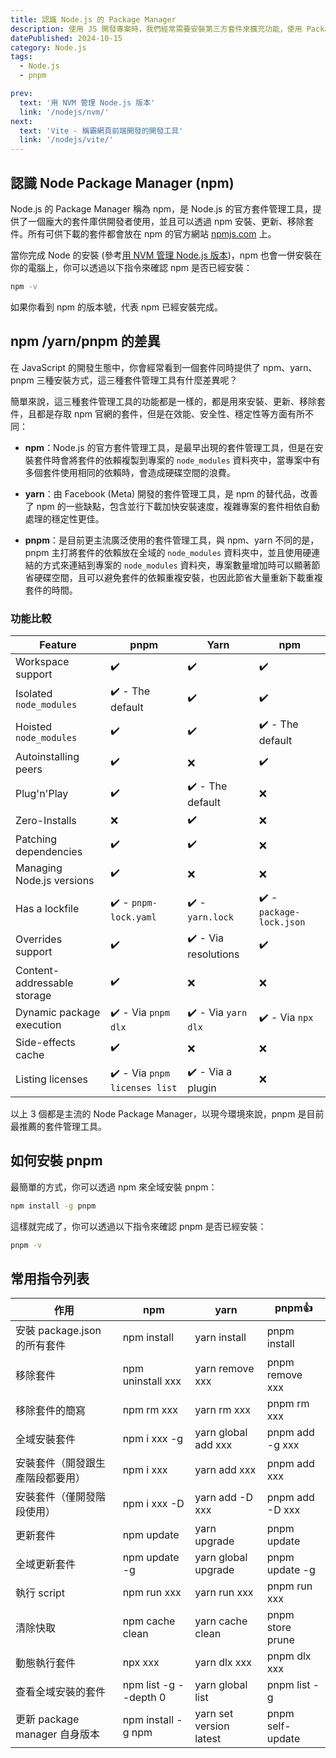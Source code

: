 ```yaml
---
title: 認識 Node.js 的 Package Manager
description: 使用 JS 開發專案時，我們經常需要安裝第三方套件來擴充功能，使用 Package Manager 可以讓我們更方便的管理套件版本並確保相容性。
datePublished: 2024-10-15
category: Node.js
tags:
  - Node.js
  - pnpm

prev:
  text: '用 NVM 管理 Node.js 版本'
  link: '/nodejs/nvm/'
next:
  text: 'Vite - 稱霸網頁前端開發的開發工具'
  link: '/nodejs/vite/'
---
```


## 認識 Node Package Manager (npm)

Node.js 的 Package Manager 稱為 npm，是 Node.js 的官方套件管理工具，提供了一個龐大的套件庫供開發者使用，並且可以透過 npm 安裝、更新、移除套件。所有可供下載的套件都會放在 npm 的官方網站 [npmjs.com](https://www.npmjs.com/) 上。

當你完成 Node 的安裝 (參考[用 NVM 管理 Node.js 版本](/nodejs/nvm/))，npm 也會一併安裝在你的電腦上，你可以透過以下指令來確認 npm 是否已經安裝：

```bash
npm -v
```

如果你看到 npm 的版本號，代表 npm 已經安裝完成。

## npm /yarn/pnpm 的差異

在 JavaScript 的開發生態中，你會經常看到一個套件同時提供了 npm、yarn、pnpm 三種安裝方式，這三種套件管理工具有什麼差異呢？

簡單來說，這三種套件管理工具的功能都是一樣的，都是用來安裝、更新、移除套件，且都是存取 npm 官網的套件，但是在效能、安全性、穩定性等方面有所不同：

- **npm**：Node.js 的官方套件管理工具，是最早出現的套件管理工具，但是在安裝套件時會將套件的依賴複製到專案的 `node_modules` 資料夾中，當專案中有多個套件使用相同的依賴時，會造成硬碟空間的浪費。

- **yarn**：由 Facebook (Meta) 開發的套件管理工具，是 npm 的替代品，改善了 npm 的一些缺點，包含並行下載加快安裝速度，複雜專案的套件相依自動處理的穩定性更佳。

- **pnpm**：是目前更主流廣泛使用的套件管理工具，與 npm、yarn 不同的是，pnpm 主打將套件的依賴放在全域的 `node_modules` 資料夾中，並且使用硬連結的方式來連結到專案的 `node_modules` 資料夾，專案數量增加時可以顯著節省硬碟空間，且可以避免套件的依賴重複安裝，也因此節省大量重新下載重複套件的時間。

### 功能比較

<table>
    <thead>
      <tr>
        <th>Feature</th>
        <th>pnpm</th>
        <th>Yarn</th>
        <th>npm</th>
      </tr>
    </thead>
    <tbody>
      <tr>
        <td>Workspace support</td>
        <td>✔️</td>
        <td>✔️</td>
        <td>✔️</td>
      </tr>
      <tr>
        <td>Isolated <code>node_modules</code></td>
        <td>✔️ - The default</td>
        <td>✔️</td>
        <td>✔️</td>
      </tr>
      <tr>
        <td>Hoisted <code>node_modules</code></td>
        <td>✔️</td>
        <td>✔️</td>
        <td>✔️ - The default</td>
      </tr>
      <tr>
        <td>Autoinstalling peers</td>
        <td>✔️</td>
        <td>❌</td>
        <td>✔️</td>
      </tr>
      <tr>
        <td>Plug'n'Play</td>
        <td>✔️</td>
        <td>✔️ - The default</td>
        <td>❌</td>
      </tr>
      <tr>
        <td>Zero-Installs</td>
        <td>❌</td>
        <td>✔️</td>
        <td>❌</td>
      </tr>
      <tr>
        <td>Patching dependencies</td>
        <td>✔️</td>
        <td>✔️</td>
        <td>❌</td>
      </tr>
      <tr>
        <td>Managing Node.js versions</td>
        <td>✔️</td>
        <td>❌</td>
        <td>❌</td>
      </tr>
      <tr>
        <td>Has a lockfile</td>
        <td>✔️ - <code>pnpm-lock.yaml</code></td>
        <td>✔️ - <code>yarn.lock</code></td>
        <td>✔️ - <code>package-lock.json</code></td>
      </tr>
      <tr>
        <td>Overrides support</td>
        <td>✔️</td>
        <td>✔️ - Via resolutions</td>
        <td>✔️</td>
      </tr>
      <tr>
        <td>Content-addressable storage</td>
        <td>✔️</td>
        <td>❌</td>
        <td>❌</td>
      </tr>
      <tr>
        <td>Dynamic package execution</td>
        <td>✔️ - Via <code>pnpm dlx</code></td>
        <td>✔️ - Via <code>yarn dlx</code></td>
        <td>✔️ - Via <code>npx</code></td>
      </tr>
      <tr>
        <td>Side-effects cache</td>
        <td>✔️</td>
        <td>❌</td>
        <td>❌</td>
      </tr>
      <tr>
        <td>Listing licenses</td>
        <td>✔️ - Via <code>pnpm licenses list</code></td>
        <td>✔️ - Via a plugin</td>
        <td>❌</td>
      </tr>
    </tbody>
  </table>

以上 3 個都是主流的 Node Package Manager，以現今環境來說，pnpm 是目前最推薦的套件管理工具。

## 如何安裝 pnpm

最簡單的方式，你可以透過 npm 來全域安裝 pnpm：

```bash
npm install -g pnpm
```

這樣就完成了，你可以透過以下指令來確認 pnpm 是否已經安裝：

```bash
pnpm -v
```

## 常用指令列表

<table>
  <thead>
    <tr>
      <th>作用</th>
      <th>npm</th>
      <th>yarn</th>
      <th>pnpm👍</th>
    </tr>
  </thead>
  <tbody>
    <tr>
      <td>安裝 package.json<br />的所有套件</td>
      <td>npm install</td>
      <td>yarn install</td>
      <td>pnpm install</td>
    </tr>
    <tr>
      <td>移除套件</td>
      <td>npm uninstall xxx</td>
      <td>yarn remove xxx</td>
      <td>pnpm remove xxx</td>
    </tr>
    <tr>
      <td>移除套件的簡寫</td>
      <td>npm rm xxx</td>
      <td>yarn rm xxx</td>
      <td>pnpm rm xxx</td>
    </tr>
    <tr>
      <td>全域安裝套件</td>
      <td>npm i xxx -g</td>
      <td>yarn global add xxx</td>
      <td>pnpm add -g xxx</td>
    </tr>
    <tr>
      <td>安裝套件（開發跟生產階段都要用）</td>
      <td>npm i xxx</td>
      <td>yarn add xxx</td>
      <td>pnpm add xxx</td>
    </tr>
    <tr>
      <td>安裝套件（僅開發階段使用）</td>
      <td>npm i xxx -D</td>
      <td>yarn add -D xxx</td>
      <td>pnpm add -D xxx</td>
    </tr>
    <tr>
      <td>更新套件</td>
      <td>npm update</td>
      <td>yarn upgrade</td>
      <td>pnpm update</td>
    </tr>
    <tr>
      <td>全域更新套件</td>
      <td>npm update -g</td>
      <td>yarn global upgrade</td>
      <td>pnpm update -g</td>
    </tr>
    <tr>
      <td>執行 script</td>
      <td>npm run xxx</td>
      <td>yarn run xxx</td>
      <td>pnpm run xxx</td>
    </tr>
    <tr>
      <td>清除快取</td>
      <td>npm cache clean</td>
      <td>yarn cache clean</td>
      <td>pnpm store prune</td>
    </tr>
    <tr>
      <td>動態執行套件</td>
      <td>npx xxx</td>
      <td>yarn dlx xxx</td>
      <td>pnpm dlx xxx</td>
    </tr>
    <tr>
      <td>查看全域安裝的套件</td>
      <td>npm list -g --depth 0</td>
      <td>yarn global list</td>
      <td>pnpm list -g</td>
    </tr>
    <tr>
      <td>更新 package manager 自身版本</td>
      <td>npm install -g npm</td>
      <td>yarn set version latest</td>
      <td>pnpm self-update</td>
    </tr>
  </tbody>
</table>

